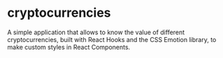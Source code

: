# cryptocurrencies
 A simple application that allows to know the value of different cryptocurrencies, built with React Hooks and the CSS Emotion library, to make custom styles in React Components.
